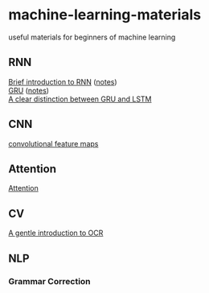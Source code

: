# machine-learning-materials
useful materials for beginners of machine learning

## RNN 
[Brief introduction to RNN](https://medium.com/@simeon.kostadinoff/learn-how-recurrent-neural-networks-work-84e975feaaf7) ([notes](./notes/rnn/IMG_C3C81433AA0A-1.jpeg))  
[GRU](https://towardsdatascience.com/understanding-gru-networks-2ef37df6c9be) ([notes](./notes/rnn/IMG_C3C81433AA0A-1.jpeg))  
[A clear distinction between GRU and LSTM](https://arxiv.org/pdf/1412.3555v1.pdf)  

## CNN
[convolutional feature maps](http://kaiminghe.com/iccv15tutorial/iccv2015_tutorial_convolutional_feature_maps_kaiminghe.pdf)  

## Attention
[Attention](http://phontron.com/class/nn4nlp2017/assets/slides/nn4nlp-09-attention.pdf)  

## CV
[A gentle introduction to OCR](https://towardsdatascience.com/a-gentle-introduction-to-ocr-ee1469a201aa)

## NLP
### Grammar Correction

